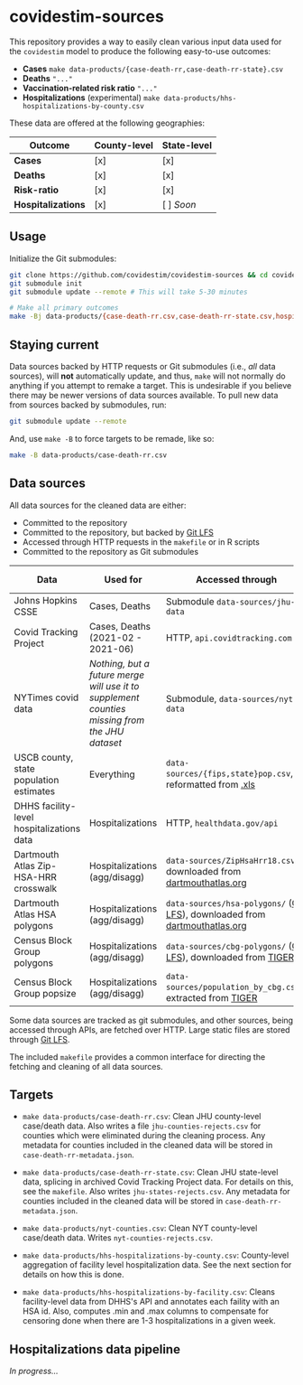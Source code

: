 # covidestim-sources

This repository provides a way to easily clean various input data used for 
the `covidestim` model to produce the following easy-to-use outcomes:

- **Cases** `make data-products/{case-death-rr,case-death-rr-state}.csv`
- **Deaths** `"..."`
- **Vaccination-related risk ratio** `"..."`
- **Hospitalizations** (experimental) `make data-products/hhs-hospitalizations-by-county.csv`

These data are offered at the following geographies:

| Outcome              | County-level | State-level |
|----------------------|--------------|-------------|
| **Cases**            | [x]          | [x]         |
| **Deaths**           | [x]          | [x]         |
| **Risk-ratio**       | [x]          | [x]         |
| **Hospitalizations** | [x]          | [ ] *Soon*  |

## Usage

Initialize the Git submodules:

```bash
git clone https://github.com/covidestim/covidestim-sources && cd covidestim-sources
git submodule init
git submodule update --remote # This will take 5-30 minutes

# Make all primary outcomes
make -Bj data-products/{case-death-rr.csv,case-death-rr-state.csv,hospitalizations-by-county.csv}
```

## Staying current

Data sources backed by HTTP requests or Git submodules (i.e., *all* data
sources), will **not** automatically update, and thus, `make` will not normally
do anything if you attempt to remake a target. This is undesirable if you
believe there may be newer versions of data sources available. To pull new data
from sources backed by submodules, run:

```bash
git submodule update --remote
```

And, use `make -B` to force targets to be remade, like so:

```bash
make -B data-products/case-death-rr.csv
```

## Data sources

All data sources for the cleaned data are either:

- Committed to the repository
- Committed to the repository, but backed by [Git LFS][lfs]
- Accessed through HTTP requests in the `makefile` or in R scripts
- Committed to the repository as Git submodules

| Data                                      | Used for                                                                                      | Accessed through                                                                        | Frequency of update |
|-------------------------------------------|-----------------------------------------------------------------------------------------------|-----------------------------------------------------------------------------------------|---------------------|
| Johns Hopkins CSSE                        | Cases, Deaths                                                                                 | Submodule `data-sources/jhu-data`                                                       | **>Daily**          |
| Covid Tracking Project                    | Cases, Deaths (2021-02 - 2021-06)                                                             | HTTP, `api.covidtracking.com`                                                           | No longer updated   |
| NYTimes covid data                        | *Nothing, but a future merge will use it to supplement counties missing from the JHU dataset* | Submodule, `data-sources/nyt-data`                                                      | **>Daily**          |
| USCB county, state population estimates   | Everything                                                                                    | `data-sources/{fips,state}pop.csv`, reformatted from [.xls][xlspop]                     | *1/yr?*             |
| DHHS facility-level hospitalizations data | Hospitalizations                                                                              | HTTP, `healthdata.gov/api`                                                              | **1/wk**            |
| Dartmouth Atlas Zip-HSA-HRR crosswalk     | Hospitalizations (agg/disagg)                                                                 | `data-sources/ZipHsaHrr18.csv`, downloaded from [dartmouthatlas.org][da]                | *1/yr?*             |
| Dartmouth Atlas HSA polygons              | Hospitalizations (agg/disagg)                                                                 | `data-sources/hsa-polygons/` ([Git LFS][lfs]), downloaded from [dartmouthatlas.org][da] | *1/yr?*             |
| Census Block Group polygons               | Hospitalizations (agg/disagg)                                                                 | `data-sources/cbg-polygons/` ([Git LFS][lfs]),  downloaded from [TIGER][tiger]          | *1/yr?*             |
| Census Block Group popsize                | Hospitalizations (agg/disagg)                                                                 | `data-sources/population_by_cbg.csv/`, extracted from [TIGER][tiger]                    | *1/yr?*             |

[xlspop]: https://www.census.gov/geographies/reference-files/2020/demo/popest/2020-fips.html
[da]: https://data.dartmouthatlas.org/supplemental/
[lfs]: https://git-lfs.github.com/
[tiger]: https://www.census.gov/cgi-bin/geo/shapefiles/index.php?year=2021&layergroup=Census+Tracts

Some data sources are tracked as git submodules, and other sources, being 
accessed through APIs, are fetched over HTTP. Large static files are stored
through [Git LFS][lfs].

The included `makefile` provides a common interface for directing the fetching
and cleaning of all data sources.

## Targets

- `make data-products/case-death-rr.csv`: Clean JHU county-level case/death
  data. Also writes a file `jhu-counties-rejects.csv` for counties which were
  eliminated during the cleaning process. Any metadata for counties included in
  the cleaned data will be stored in `case-death-rr-metadata.json`.

- `make data-products/case-death-rr-state.csv`: Clean JHU state-level data, splicing in
  archived Covid Tracking Project data. For details on this, see the
  `makefile`. Also writes `jhu-states-rejects.csv`. Any metadata for counties
  included in the cleaned data will be stored in `case-death-rr-metadata.json`. 

- `make data-products/nyt-counties.csv`: Clean NYT county-level case/death
  data. Writes `nyt-counties-rejects.csv`.

- `make data-products/hhs-hospitalizations-by-county.csv`: County-level aggregation
  of facility level hospitalization data. See the next section for details on
  how this is done.

- `make data-products/hhs-hospitalizations-by-facility.csv`: Cleans facility-level
  data from DHHS's API and annotates each faility with an HSA id. Also,
  computes .min and .max columns to compensate for censoring done when there
  are 1-3 hospitalizations in a given week.

## Hospitalizations data pipeline

*In progress...*

